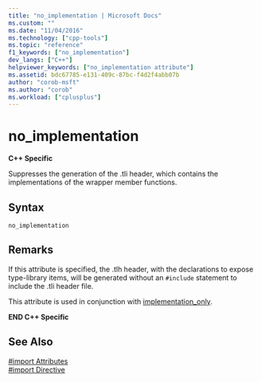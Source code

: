 ```yaml
---
title: "no_implementation | Microsoft Docs"
ms.custom: ""
ms.date: "11/04/2016"
ms.technology: ["cpp-tools"]
ms.topic: "reference"
f1_keywords: ["no_implementation"]
dev_langs: ["C++"]
helpviewer_keywords: ["no_implementation attribute"]
ms.assetid: bdc67785-e131-409c-87bc-f4d2f4abb07b
author: "corob-msft"
ms.author: "corob"
ms.workload: ["cplusplus"]
---
```

# no_implementation
**C++ Specific**  
  
Suppresses the generation of the .tli header, which contains the implementations of the wrapper member functions.  
  
## Syntax  
  
```  
no_implementation  
```  
  
## Remarks  
 
If this attribute is specified, the .tlh header, with the declarations to expose type-library items, will be generated without an `#include` statement to include the .tli header file.  
  
This attribute is used in conjunction with [implementation_only](../preprocessor/implementation-only.md).  
  
**END C++ Specific**  
  
## See Also  
 
[#import Attributes](../preprocessor/hash-import-attributes-cpp.md)   
[#import Directive](../preprocessor/hash-import-directive-cpp.md)